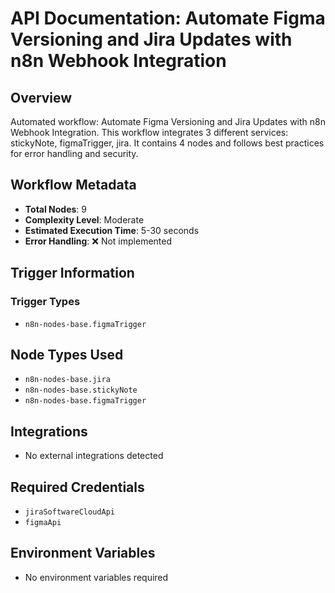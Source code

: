 # API Documentation: Automate Figma Versioning and Jira Updates with n8n Webhook Integration

## Overview
Automated workflow: Automate Figma Versioning and Jira Updates with n8n Webhook Integration. This workflow integrates 3 different services: stickyNote, figmaTrigger, jira. It contains 4 nodes and follows best practices for error handling and security.

## Workflow Metadata
- **Total Nodes**: 9
- **Complexity Level**: Moderate
- **Estimated Execution Time**: 5-30 seconds
- **Error Handling**: ❌ Not implemented

## Trigger Information
### Trigger Types
- `n8n-nodes-base.figmaTrigger`

## Node Types Used
- `n8n-nodes-base.jira`
- `n8n-nodes-base.stickyNote`
- `n8n-nodes-base.figmaTrigger`

## Integrations
- No external integrations detected

## Required Credentials
- `jiraSoftwareCloudApi`
- `figmaApi`

## Environment Variables
- No environment variables required
